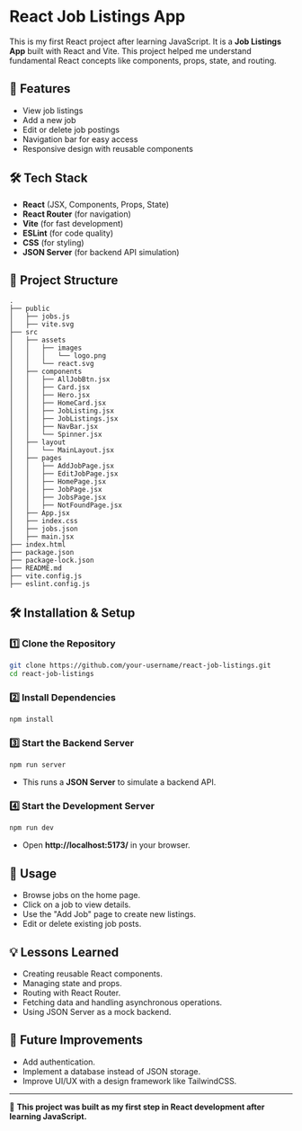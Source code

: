 # React Job Listings App

This is my first React project after learning JavaScript. It is a **Job Listings App** built with React and Vite. This project helped me understand fundamental React concepts like components, props, state, and routing.

## 🚀 Features
- View job listings
- Add a new job
- Edit or delete job postings
- Navigation bar for easy access
- Responsive design with reusable components

## 🛠️ Tech Stack
- **React** (JSX, Components, Props, State)
- **React Router** (for navigation)
- **Vite** (for fast development)
- **ESLint** (for code quality)
- **CSS** (for styling)
- **JSON Server** (for backend API simulation)

## 📂 Project Structure
```
.
├── public
│   ├── jobs.js
│   ├── vite.svg
├── src
│   ├── assets
│   │   ├── images
│   │   │   └── logo.png
│   │   └── react.svg
│   ├── components
│   │   ├── AllJobBtn.jsx
│   │   ├── Card.jsx
│   │   ├── Hero.jsx
│   │   ├── HomeCard.jsx
│   │   ├── JobListing.jsx
│   │   ├── JobListings.jsx
│   │   ├── NavBar.jsx
│   │   └── Spinner.jsx
│   ├── layout
│   │   └── MainLayout.jsx
│   ├── pages
│   │   ├── AddJobPage.jsx
│   │   ├── EditJobPage.jsx
│   │   ├── HomePage.jsx
│   │   ├── JobPage.jsx
│   │   ├── JobsPage.jsx
│   │   ├── NotFoundPage.jsx
│   ├── App.jsx
│   ├── index.css
│   ├── jobs.json
│   ├── main.jsx
├── index.html
├── package.json
├── package-lock.json
├── README.md
├── vite.config.js
├── eslint.config.js
```

## 🛠️ Installation & Setup
### 1️⃣ Clone the Repository
```sh
git clone https://github.com/your-username/react-job-listings.git
cd react-job-listings
```
### 2️⃣ Install Dependencies
```sh
npm install
```
### 3️⃣ Start the Backend Server
```sh
npm run server
```
- This runs a **JSON Server** to simulate a backend API.

### 4️⃣ Start the Development Server
```sh
npm run dev
```
- Open **http://localhost:5173/** in your browser.

## 📌 Usage
- Browse jobs on the home page.
- Click on a job to view details.
- Use the "Add Job" page to create new listings.
- Edit or delete existing job posts.

## 💡 Lessons Learned
- Creating reusable React components.
- Managing state and props.
- Routing with React Router.
- Fetching data and handling asynchronous operations.
- Using JSON Server as a mock backend.

## 🔗 Future Improvements
- Add authentication.
- Implement a database instead of JSON storage.
- Improve UI/UX with a design framework like TailwindCSS.

---

📌 **This project was built as my first step in React development after learning JavaScript.**

